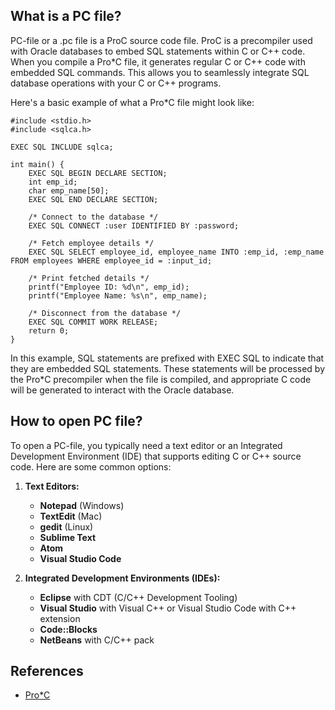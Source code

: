 ## What is a PC file?

PC-file	or a .pc file is a ProC source code file. ProC is a precompiler used with Oracle databases to embed SQL statements within C or C++ code. When you compile a Pro*C file, it generates regular C or C++ code with embedded SQL commands. This allows you to seamlessly integrate SQL database operations with your C or C++ programs.

Here's a basic example of what a Pro*C file might look like:

```
#include <stdio.h>
#include <sqlca.h>

EXEC SQL INCLUDE sqlca;

int main() {
    EXEC SQL BEGIN DECLARE SECTION;
    int emp_id;
    char emp_name[50];
    EXEC SQL END DECLARE SECTION;

    /* Connect to the database */
    EXEC SQL CONNECT :user IDENTIFIED BY :password;

    /* Fetch employee details */
    EXEC SQL SELECT employee_id, employee_name INTO :emp_id, :emp_name FROM employees WHERE employee_id = :input_id;

    /* Print fetched details */
    printf("Employee ID: %d\n", emp_id);
    printf("Employee Name: %s\n", emp_name);

    /* Disconnect from the database */
    EXEC SQL COMMIT WORK RELEASE;
    return 0;
}
```

In this example, SQL statements are prefixed with EXEC SQL to indicate that they are embedded SQL statements. These statements will be processed by the Pro*C precompiler when the file is compiled, and appropriate C code will be generated to interact with the Oracle database.

## How to open PC file?

To open a PC-file, you typically need a text editor or an Integrated Development Environment (IDE) that supports editing C or C++ source code. Here are some common options:

1.  **Text Editors:**
    
    -   **Notepad** (Windows)
    -   **TextEdit** (Mac)
    -   **gedit** (Linux)
    -   **Sublime Text**
    -   **Atom**
    -   **Visual Studio Code**
2.  **Integrated Development Environments (IDEs):**
    
    -   **Eclipse** with CDT (C/C++ Development Tooling)
    -   **Visual Studio** with Visual C++ or Visual Studio Code with C++ extension
    -   **Code::Blocks**
    -   **NetBeans** with C/C++ pack
  
## References
* [Pro*C](https://en.wikipedia.org/wiki/Pro*C)
